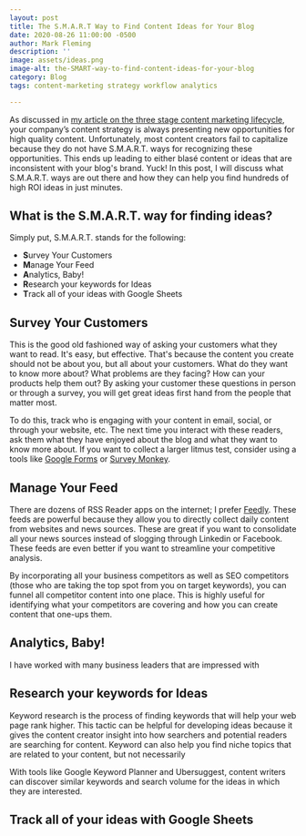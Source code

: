 ```yaml
---
layout: post
title: The S.M.A.R.T Way to Find Content Ideas for Your Blog
date: 2020-08-26 11:00:00 -0500
author: Mark Fleming
description: ''
image: assets/ideas.png
image-alt: the-SMART-way-to-find-content-ideas-for-your-blog
category: Blog
tags: content-marketing strategy workflow analytics

---
```

As discussed in [my article on the three stage content marketing lifecycle](https://markdfleming.com/streamline-your-content-marketing-strategy-with-the-three-stage-lifecycle/ "my article on the three stage content marketing lifecycle"), your company’s content strategy is always presenting new opportunities for high quality content. Unfortunately, most content creators fail to capitalize because they do not have S.M.A.R.T. ways for recognizing these opportunities. This ends up leading to either blasé content or ideas that are inconsistent with your blog's brand. Yuck! In this post, I will discuss what S.M.A.R.T. ways are out there and how they can help you find hundreds of high ROI ideas in just minutes.

## What is the S.M.A.R.T. way for finding ideas?

Simply put, S.M.A.R.T. stands for the following:

* **S**urvey Your Customers
* **M**anage Your Feed
* **A**nalytics, Baby!
* **R**esearch your keywords for Ideas
* **T**rack all of your ideas with Google Sheets

## Survey Your Customers

This is the good old fashioned way of asking your customers what they want to read. It's easy, but effective. That's because the content you create should not be about you, but all about your customers. What do they want to know more about? What problems are they facing? How can your products help them out? By asking your customer these questions in person or through a survey, you will get great ideas first hand from the people that matter most.

To do this, track who is engaging with your content in email, social, or through your website, etc. The next time you interact with these readers, ask them what they have enjoyed about the blog and what they want to know more about. If you want to collect a larger litmus test, consider using a tools like [Google Forms](https://www.google.com/forms/about/ "Google Forms") or [Survey Monkey](https://www.surveymonkey.com/ "Survey Monkey"). 

## Manage Your Feed

There are dozens of RSS Reader apps on the internet; I prefer [Feedly](https://feedly.com/ "Feedly"). These feeds are powerful because they allow you to directly collect daily content from websites and news sources. These are great if you want to consolidate all your news sources instead of slogging through Linkedin or Facebook. These feeds are even better if you want to streamline your competitive analysis.

By incorporating all your business competitors as well as SEO competitors (those who are taking the top spot from you on target keywords), you can funnel all competitor content into one place. This is highly useful for identifying what your competitors are covering and how you can create content that one-ups them.

## Analytics, Baby!

I have worked with many business leaders that are impressed with 

## Research your keywords for Ideas

Keyword research is the process of finding keywords that will help your web page rank higher. This tactic can be helpful for developing ideas because it gives the content creator insight into how searchers and potential readers are searching for content. Keyword can also help you find niche topics that are related to your content, but not necessarily

With tools like Google Keyword Planner and Ubersuggest, content writers can discover similar keywords and search volume for the ideas in which they are interested.

## Track all of your ideas with Google Sheets